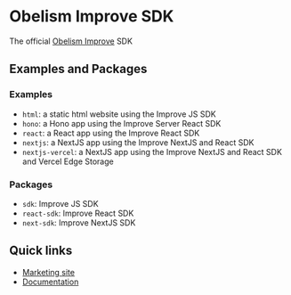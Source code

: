 # Obelism Improve SDK

The official [Obelism Improve](https://improve.obelism.studio) SDK

## Examples and Packages

### Examples

- `html`: a static html website using the Improve JS SDK
- `hono`: a Hono app using the Improve Server React SDK
- `react`: a React app using the Improve React SDK
- `nextjs`: a NextJS app using the Improve NextJS and React SDK
- `nextjs-vercel`: a NextJS app using the Improve NextJS and React SDK and Vercel Edge Storage

### Packages

- `sdk`: Improve JS SDK
- `react-sdk`: Improve React SDK
- `next-sdk`: Improve NextJS SDK

## Quick links

- [Marketing site](https://improve.obelism.studio)
- [Documentation](https://improve.obelism.studio/docs)
